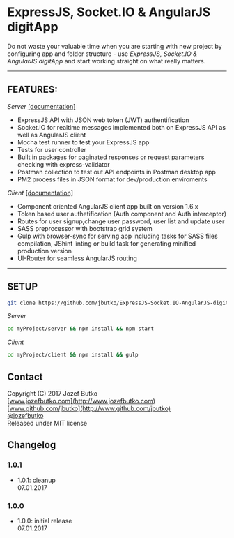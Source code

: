 # ExpressJS, Socket.IO & AngularJS digitApp

Do not waste your valuable time when you are starting with new project by configuring app and folder structure - use *ExpressJS, Socket.IO & AngularJS digitApp* and start working straight on what really matters.

***

## FEATURES:
*Server* [[documentation]](https://github.com/jbutko/ExpressJS-Socket.IO-AngularJS-digitApp/blob/master/server/README.md)
* ExpressJS API with JSON web token (JWT) authentification
* Socket.IO for realtime messages implemented both on ExpressJS API as well as AngularJS client
* Mocha test runner to test your ExpressJS app
* Tests for user controller
* Built in packages for paginated responses or request parameters checking with express-validator
* Postman collection to test out API endpoints in Postman desktop app
* PM2 process files in JSON format for dev/production enviroments

*Client* [[documentation]](https://github.com/jbutko/ExpressJS-Socket.IO-AngularJS-digitApp/blob/master/client/README.md)
* Component oriented AngularJS client app built on version 1.6.x
* Token based user authetification (Auth component and Auth interceptor)
* Routes for user signup,change user password, user list and update user
* SASS preprocessor with bootstrap grid system
* Gulp with browser-sync for serving app including tasks for SASS files compilation, JShint linting or build task for generating minified production version
* UI-Router for seamless AngularJS routing

***
## SETUP
```bash
git clone https://github.com/jbutko/ExpressJS-Socket.IO-AngularJS-digitApp.git myProject
```
*Server*
```bash
cd myProject/server && npm install && npm start
```
*Client*
```bash
cd myProject/client && npm install && gulp
```

## Contact
Copyright (C) 2017 Jozef Butko<br>
[www.jozefbutko.com](http://www.jozefbutko.com)<br>
[www.github.com/jbutko](http://www.github.com/jbutko)<br>
[@jozefbutko](http://www.twitter.com/jozefbutko)<br>
Released under MIT license

## Changelog
### 1.0.1
- 1.0.1: cleanup<br>
07.01.2017

### 1.0.0
- 1.0.0: initial release<br>
07.01.2017
